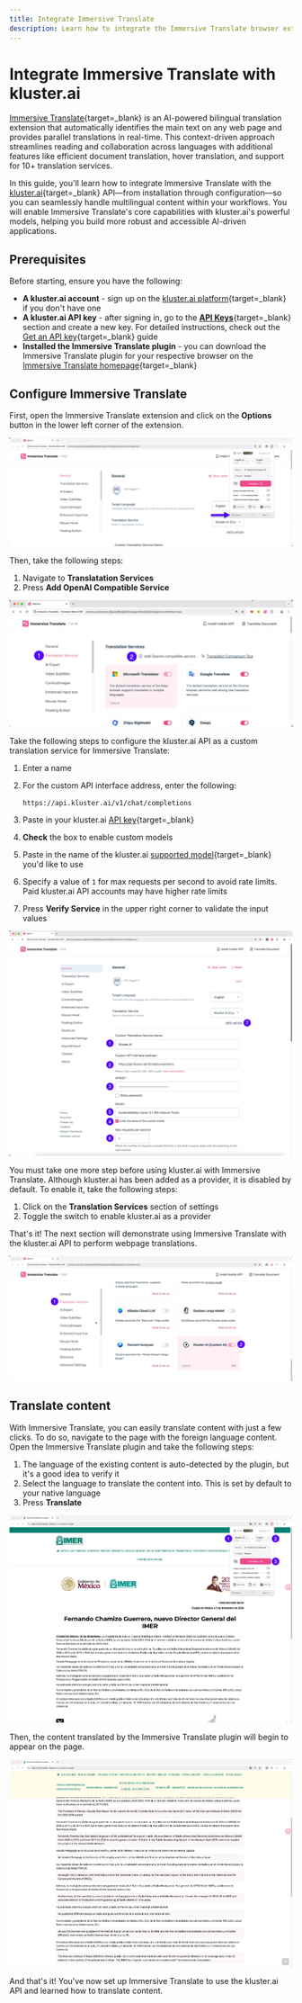 ```yaml
---
title: Integrate Immersive Translate
description: Learn how to integrate the Immersive Translate browser extension with kluster.ai in your workflows for seamless, real-time multilingual content handling.
---
```


# Integrate Immersive Translate with kluster.ai

[Immersive Translate](https://immersivetranslate.com/){target=_blank} is an  AI-powered bilingual translation extension that automatically identifies the main text on any web page and provides parallel translations in real-time. This context-driven approach streamlines reading and collaboration across languages with additional features like efficient document translation, hover translation, and support for 10+ translation services.

In this guide, you'll learn how to integrate Immersive Translate with the [kluster.ai](https://www.kluster.ai/){target=_blank} API—from installation through configuration—so you can seamlessly handle multilingual content within your workflows. You will enable Immersive Translate's core capabilities with kluster.ai's powerful models, helping you build more robust and accessible AI-driven applications.

## Prerequisites

Before starting, ensure you have the following:

- **A kluster.ai account** - sign up on the [kluster.ai platform](https://platform.kluster.ai/signup){target=\_blank} if you don't have one
- **A kluster.ai API key** - after signing in, go to the [**API Keys**](https://platform.kluster.ai/apikeys){target=\_blank} section and create a new key. For detailed instructions, check out the [Get an API key](/get-started/get-api-key/){target=\_blank} guide
- **Installed the Immersive Translate plugin** - you can download the Immersive Translate plugin for your respective browser on the [Immersive Translate homepage](https://immersivetranslate.com/){target=\_blank}

## Configure Immersive Translate

First, open the Immersive Translate extension and click on the **Options** button in the lower left corner of the extension.

![](/images/get-started/integrations/immersivetranslate/immersive-1.webp)

Then, take the following steps:

1. Navigate to **Translatation Services**
2. Press **Add OpenAI Compatible Service**

![](/images/get-started/integrations/immersivetranslate/immersive-2.webp)

Take the following steps to configure the kluster.ai API as a custom translation service for Immersive Translate:

1. Enter a name
2. For the custom API interface address, enter the following:

    ```text
    https://api.kluster.ai/v1/chat/completions
    ```

3. Paste in your kluster.ai [API key](https://platform.kluster.ai/apikeys){target=\_blank}
4. **Check** the box to enable custom models 
5. Paste in the name of the kluster.ai [supported model](https://docs.kluster.ai/api-reference/reference/#list-supported-models){target=\_blank} you'd like to use
6. Specify a value of `1` for max requests per second to avoid rate limits. Paid kluster.ai API accounts may have higher rate limits
7. Press **Verify Service** in the upper right corner to validate the input values

![](/images/get-started/integrations/immersivetranslate/immersive-3.webp)

You must take one more step before using kluster.ai with Immersive Translate. Although kluster.ai has been added as a provider, it is disabled by default. To enable it, take the following steps:

1. Click on the **Translation Services** section of settings
2. Toggle the switch to enable kluster.ai as a provider

That's it! The next section will demonstrate using Immersive Translate with the kluster.ai API to perform webpage translations.

![](/images/get-started/integrations/immersivetranslate/immersive-4.webp)

## Translate content

With Immersive Translate, you can easily translate content with just a few clicks. To do so, navigate to the page with the foreign language content. Open the Immersive Translate plugin and take the following steps:

1. The language of the existing content is auto-detected by the plugin, but it's a good idea to verify it
2. Select the language to translate the content into. This is set by default to your native language 
3. Press **Translate**

![](/images/get-started/integrations/immersivetranslate/immersive-5.webp)

Then, the content translated by the Immersive Translate plugin will begin to appear on the page. 

![](/images/get-started/integrations/immersivetranslate/immersive-6.webp)

And that's it! You've now set up Immersive Translate to use the kluster.ai API and learned how to translate content.
